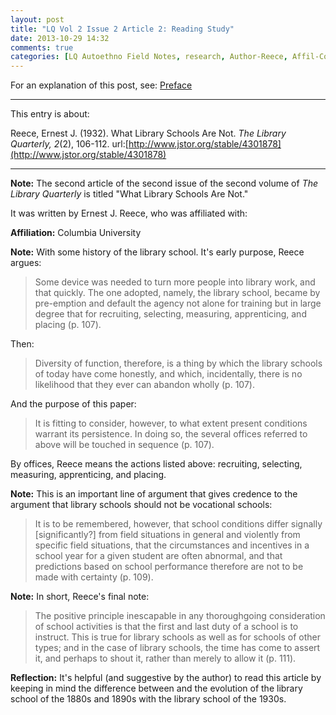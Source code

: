 ```yaml
---
layout: post
title: "LQ Vol 2 Issue 2 Article 2: Reading Study"
date: 2013-10-29 14:32
comments: true
categories: [LQ Autoethno Field Notes, research, Author-Reece, Affil-Columbia University]
---
```


For an explanation of this post, see:
[Preface](/blog/2013/08/14/lq-autoethnography-research-journal-preface/)

---

This entry is about:

Reece, Ernest J. (1932). What Library Schools Are Not. *The
Library Quarterly, 2*(2), 106-112.
url:[http://www.jstor.org/stable/4301878](http://www.jstor.org/stable/4301878)

---

**Note:** The second article of the second issue of the second
volume of *The Library Quarterly* is titled "What Library Schools
Are Not."

It was written by Ernest J. Reece, who was affiliated with:

**Affiliation:** Columbia University

**Note:** With some history of the library school. It's early
purpose, Reece argues:

> Some device was needed to turn more people into library work,
> and that quickly. The one adopted, namely, the library school,
> became by pre-emption and default the agency not alone for
> training but in large degree that for recruiting, selecting,
> measuring, apprenticing, and placing (p. 107).

Then:

> Diversity of function, therefore, is a thing by which the
> library schools of today have come honestly, and which,
> incidentally, there is no likelihood that they ever can abandon
> wholly (p. 107).

And the purpose of this paper:

> It is fitting to consider, however, to what extent present
> conditions warrant its persistence. In doing so, the several
> offices referred to above will be touched in sequence (p. 107).

By offices, Reece means the actions listed above: recruiting,
selecting, measuring, apprenticing, and placing.

**Note:** This is an important line of argument that gives
credence to the argument that library schools should not be
vocational schools:

> It is to be remembered, however, that school conditions differ
> signally \[significantly?\] from field situations in general and
> violently from specific field situations, that the circumstances
> and incentives in a school year for a given student are often
> abnormal, and that predictions based on school performance
> therefore are not to be made with certainty (p. 109).

**Note:** In short, Reece's final note:

> The positive principle inescapable in any thoroughgoing
> consideration of school activities is that the first and last
> duty of a school is to instruct. This is true for library
> schools as well as for schools of other types; and in the case
> of library schools, the time has come to assert it, and perhaps
> to shout it, rather than merely to allow it (p. 111).

**Reflection:** It's helpful (and suggestive by the author) to
read this article by keeping in mind the difference between and
the evolution of the library school of the 1880s and 1890s with
the library school of the 1930s.
